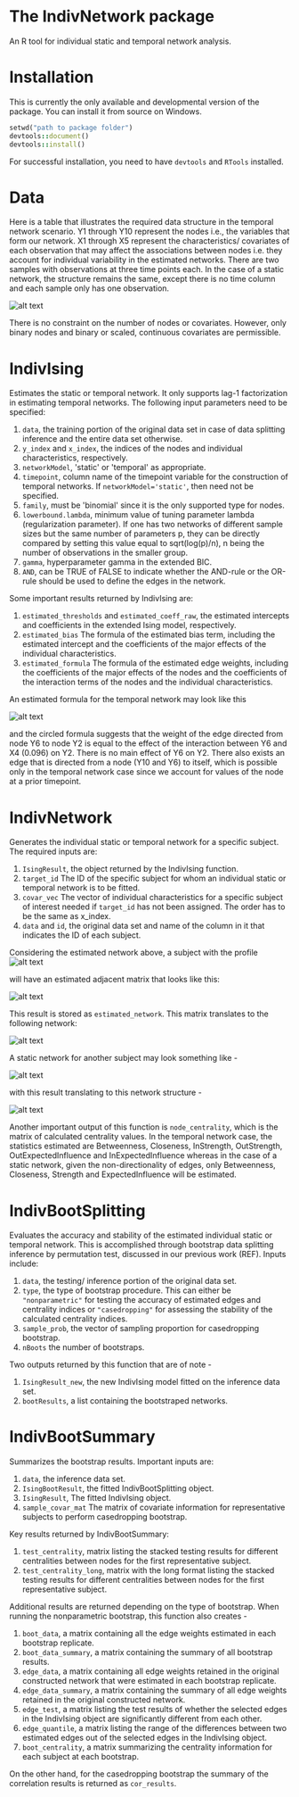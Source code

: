 # The IndivNetwork package
An R tool for individual static and temporal network analysis.


# Installation
This is currently the only available and developmental version of the package. You can install it from source on Windows. 

```ruby
setwd("path to package folder")
devtools::document()
devtools::install()
```

For successful installation, you need to have `devtools` and `RTools` installed.

# Data
Here is a table that illustrates the required data structure in the temporal network scenario. Y1 through Y10 represent the nodes i.e., the variables that form our network. X1 through X5 represent the characteristics/ covariates of each observation that may affect the associations between nodes i.e. they account for individual variability in the estimated networks. There are two samples with observations at three time points each. In the case of a static network, the structure remains the same, except there is no time column and each sample only has one observation.

![alt text](https://github.com/SamiraDesh/IndTempNetAna/blob/main/NA_exdata.PNG?raw=true)


There is no constraint on the number of nodes or covariates. However, only binary nodes and binary or scaled, continuous covariates are permissible.  

# IndivIsing
Estimates the static or temporal network. It only supports lag-1 factorization in estimating temporal networks. The following input parameters need to be specified:
1. `data`, the training portion of the original data set in case of data splitting inference and the entire data set otherwise.
2. `y_index` and `x_index`, the indices of the nodes and individual characteristics, respectively.
3. `networkModel`, 'static' or 'temporal' as appropriate.
4. `timepoint`, column name of the timepoint variable for the construction of temporal networks. If `networkModel='static'`, then need not be specified.
5. `family`, must be 'binomial' since it is the only supported type for nodes.
6. `lowerbound.lambda`, minimum value of tuning parameter lambda (regularization parameter). If one has two networks of different sample sizes but the same number of parameters p, they can be directly compared by setting this value equal to sqrt(log(p)/n), n being the number of observations in the smaller group. 
7. `gamma`, hyperparameter gamma in the extended BIC.
8. `AND`, can be TRUE of FALSE to indicate whether the AND-rule or the OR-rule should be used to define the edges in the network.

Some important results returned by IndivIsing are: 
1. `estimated_thresholds` and `estimated_coeff_raw`, the estimated intercepts and coefficients in the extended Ising model, respectively.
2. `estimated_bias` The formula of the estimated bias term, including the estimated intercept and the coefficients of the major effects of the individual characteristics. 
3. `estimated_formula` The formula of the estimated edge weights, including the coefficients of the major effects of the nodes and the coefficients of the interaction terms of the nodes and the individual characteristics.
  
An estimated formula for the temporal network may look like this

![alt text](https://github.com/SamiraDesh/IndTempNetAna/blob/main/IndivIsing_common.PNG)

and the circled formula suggests that the weight of the edge directed from node Y6 to node Y2 is equal to the effect of the interaction between Y6 and X4 (0.096) on Y2. There is no main effect of Y6 on Y2. There also exists an edge that is directed from a node (Y10 and Y6) to itself, which is possible only in the temporal network case since we account for values of the node at a prior timepoint.

# IndivNetwork
Generates the individual static or temporal network for a specific subject. The required inputs are:
1. `IsingResult`, the object returned by the IndivIsing function.
2. `target_id` The ID of the specific subject for whom an individual static or temporal network is to be fitted. 
3. `covar_vec` The vector of individual characteristics for a specific subject of interest needed if `target_id` has not been assigned. The order has to be the same as x_index.
4. `data` and `id`, the original data set and name of the column in it that indicates the ID of each subject.

Considering the estimated network above, a subject with the profile ![alt text](https://github.com/SamiraDesh/IndTempNetAna/blob/main/IndivNtwrk_temporalprofile.PNG) 

will have an estimated adjacent matrix that looks like this:

![alt text](https://github.com/SamiraDesh/IndTempNetAna/blob/main/IndivNtwrk_temporal.PNG)

This result is stored as `estimated_network`. This matrix translates to the following network:

![alt text](https://github.com/SamiraDesh/IndTempNetAna/blob/main/IndivNtwrk_temporal2.png)

A static network for another subject may look something like -

![alt text](https://github.com/SamiraDesh/IndTempNetAna/blob/main/IndivNtwrk_static.PNG)

with this result translating to this network structure - 

![alt text](https://github.com/SamiraDesh/IndTempNetAna/blob/main/IndivNtwrk_static2.png)


Another important output of this function is `node_centrality`, which is the matrix of calculated centrality values. In the temporal network case, the statistics estimated are Betweenness, Closeness, InStrength, OutStrength, OutExpectedInfluence and InExpectedInfluence whereas in the case of a static network, given the non-directionality of edges, only Betweenness, Closeness, Strength and ExpectedInfluence will be estimated.

# IndivBootSplitting
Evaluates the accuracy and stability of the estimated individual static or temporal network. This is accomplished through bootstrap data splitting inference by permutation test, discussed in our previous work (REF). Inputs include:
 1. `data`, the testing/ inference portion of the original data set.
 3. `type`, the type of bootstrap procedure. This can either be `"nonparametric"` for testing the accuracy of estimated edges and centrality indices or `"casedropping"` for assessing the stability of the calculated centrality indices.
 4. `sample_prob`, the vector of sampling proportion for casedropping bootstrap.
 5. `nBoots` the number of bootstraps.

Two outputs returned by this function that are of note -
1. `IsingResult_new`, the new IndivIsing model fitted on the inference data set.
2. `bootResults`, a list containing the bootstraped networks.


# IndivBootSummary
Summarizes the bootstrap results. Important inputs are:

1. `data`, the inference data set.
2. `IsingBootResult`, the fitted IndivBootSplitting object.
3. `IsingResult`, The fitted IndivIsing object.
4. `sample_covar_mat` The matrix of covariate information for representative subjects to perform casedropping bootstrap.


Key results returned by IndivBootSummary:
1. `test_centrality`, matrix listing the stacked testing results for different centralities between nodes for the first representative subject.
2. `test_centrality_long`, matrix with the long format listing the stacked testing results for different centralities between nodes for the first representative subject.
   
Additional results are returned depending on the type of bootstrap. When running the nonparametric bootstrap, this function also creates -
1. `boot_data`, a matrix containing all the edge weights estimated in each bootstrap replicate.
2. `boot_data_summary`, a matrix containing the summary of all bootstrap results.
3. `edge_data`, a matrix containing all edge weights retained in the original constructed network that were estimated in each bootstrap replicate.
4. `edge_data_summary`, a matrix containing the summary of all edge weights retained in the original constructed network.
5. `edge_test`, a matrix listing the test results of whether the selected edges in the IndivIsing object are significantly different from each other.
6. `edge_quantile`, a matrix listing the range of the differences between two estimated edges out of the selected edges in the IndivIsing object.
7. `boot_centrality`, a matrix summarizing the centrality information for each subject at each bootstrap. 

On the other hand, for the casedropping bootstrap the summary of the correlation results is returned as `cor_results`.


